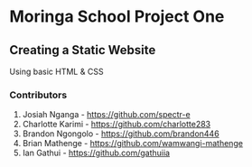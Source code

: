 # Moringa School Project One
## Creating a Static Website
Using basic HTML & CSS

### Contributors

1. Josiah Nganga - https://github.com/spectr-e
2. Charlotte Karimi - https://github.com/charlotte283
3. Brandon Ngongolo - https://github.com/brandon446
4. Brian Mathenge - https://github.com/wamwangi-mathenge
5. Ian Gathui - https://github.com/gathuiia